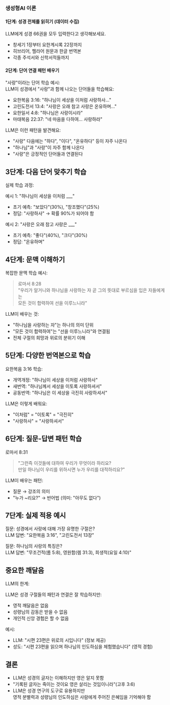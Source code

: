 ### 생성형AI 이론

#### 1단계: 성경 전체를 읽히기 (데이터 수집)

LLM에게 성경 66권을 모두 입력한다고 생각해보세요.

- 창세기 1장부터 요한계시록 22장까지
- 히브리어, 헬라어 원문과 한글 번역본
- 각종 주석서와 신학서적들까지

#### 2단계: 단어 연결 패턴 배우기

"사랑"이라는 단어 학습 예시:  
LLM이 성경에서 "사랑"과 함께 나오는 단어들을 학습해요:

- 요한복음 3:16: "하나님이 세상을 이처럼 사랑하사..."
- 고린도전서 13:4: "사랑은 오래 참고 사랑은 온유하며..."
- 요한일서 4:8: "하나님은 사랑이시라"
- 마태복음 22:37: "네 마음을 다하여... 사랑하라"

LLM은 이런 패턴을 발견해요:

- "사랑" 다음에는 "하다", "이다", "온유하다" 등이 자주 나온다
- "하나님"과 "사랑"이 자주 함께 나온다
- "사랑"은 긍정적인 단어들과 연결된다

<!-- slide -->

## 3단계: 다음 단어 맞추기 학습

실제 학습 과정:

예시 1: "하나님이 세상을 이처럼 \_\_\_"

- 초기 예측: "보았다"(30%), "창조했다"(25%)
- 정답: "사랑하사" → 확률 90%가 되어야 함

예시 2: "사랑은 오래 참고 사랑은 \_\_\_"

- 초기 예측: "좋다"(40%), "크다"(30%)
- 정답: "온유하며"

<!-- slide -->

## 4단계: 문맥 이해하기

복잡한 문맥 학습 예시:

> 로마서 8:28  
> "우리가 알거니와 하나님을 사랑하는 자 곧 그의 뜻대로 부르심을 입은 자들에게는  
> 모든 것이 합력하여 선을 이루느니라"

LLM이 배우는 것:

- "하나님을 사랑하는 자"는 하나의 의미 단위
- "모든 것이 합력하여"는 "선을 이루느니라"와 연결됨
- 전체 구절의 희망과 위로의 분위기 이해

<!-- slide -->

## 5단계: 다양한 번역본으로 학습

요한복음 3:16 학습:

- 개역개정: "하나님이 세상을 이처럼 사랑하사"
- 새번역: "하나님께서 세상을 이토록 사랑하셔서"
- 공동번역: "하나님은 이 세상을 극진히 사랑하셔서"

LLM은 이렇게 배워요:

- "이처럼" = "이토록" = "극진히"
- "사랑하사" = "사랑하셔서"

<!-- slide -->

## 6단계: 질문-답변 패턴 학습

로마서 8:31

> "그런즉 이것들에 대하여 우리가 무엇이라 하리요?  
> 만일 하나님이 우리를 위하시면 누가 우리를 대적하리요?"

LLM이 배우는 패턴:

- 질문 → 강조의 의미
- "누가 ~리요?" → 반어법 (의미: "아무도 없다")

<!-- slide -->

## 7단계: 실제 적용 예시

질문: 성경에서 사랑에 대해 가장 유명한 구절은?  
LLM 답변: "요한복음 3:16", "고린도전서 13장"

질문: 하나님의 사랑의 특징은?  
LLM 답변: "무조건적(롬 5:8), 영원함(렘 31:3), 희생적(요일 4:10)"

<!-- slide -->

## 중요한 깨달음

LLM의 한계:

LLM은 성경 구절들의 패턴과 연결은 잘 학습하지만:

- 영적 깨달음은 없음
- 성령님의 감동은 받을 수 없음
- 개인적 신앙 경험은 할 수 없음

예시:

- LLM: "시편 23편은 위로의 시입니다" (정보 제공)
- 성도: "시편 23편을 읽으며 하나님의 인도하심을 체험했습니다" (영적 경험)

<!-- slide -->

## 결론

- LLM은 성경의 글자는 이해하지만 영은 알지 못함
- "기록된 글자는 죽이는 것이요 영은 살리는 것임이니라"(고후 3:6)
- LLM은 성경 연구의 도구로 유용하지만  
  영적 분별력과 성령님의 인도하심은 사람에게 주어진 은혜임을 기억해야 함
